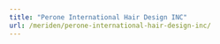 ```yaml
---
title: "Perone International Hair Design INC"
url: /meriden/perone-international-hair-design-inc/
---
```

